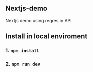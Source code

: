 ## Nextjs-demo
Nextjs demo using reqres.in API

## Install in local enviroment 

### 1. `npm install`

### 2. `npm run dev`
